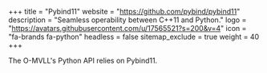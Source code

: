 +++
title           = "Pybind11"
website         = "https://github.com/pybind/pybind11"
description     = "Seamless operability between C++11 and Python."
logo            = "https://avatars.githubusercontent.com/u/17565521?s=200&v=4"
icon            = "fa-brands fa-python"
headless        = false
sitemap_exclude = true
weight          = 40
+++

The O-MVLL's Python API relies on Pybind11.
